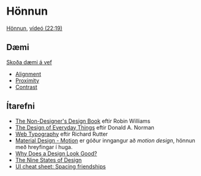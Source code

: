 # Hönnun

[Hönnun](1.design.md), [vídeó (22:19)](https://youtu.be/YDZ8K1hCJ5I)

## Dæmi

[Skoða dæmi á vef](https://vefforritun.github.io/vef1-2024/namsefni/17.design/daemi)

* [Alignment](daemi/01.alignment.html)
* [Proximity](daemi/02.proximity.html)
* [Contrast](daemi/03.contrast.html)

## Ítarefni

* [The Non-Designer's Design Book](https://www.goodreads.com/book/show/41597.The_Non_Designer_s_Design_Book) eftir Robin Williams
* [The Design of Everyday Things](https://www.goodreads.com/book/show/840.The_Design_of_Everyday_Things) eftir Donald A. Norman
* [Web Typography](http://book.webtypography.net/) eftir Richard Rutter
* [Material Design - Motion](https://material.google.com/motion/material-motion.html) er góður inngangur að _motion design_, hönnun með hreyfingar í huga.
* [Why Does a Design Look Good?](https://www.nngroup.com/articles/why-does-design-look-good/)
* [The Nine States of Design](https://medium.com/swlh/the-nine-states-of-design-5bfe9b3d6d85)
* [UI cheat sheet: Spacing friendships](https://uxdesign.cc/ui-cheat-sheet-spacing-friendships-e37a6fccc407)
